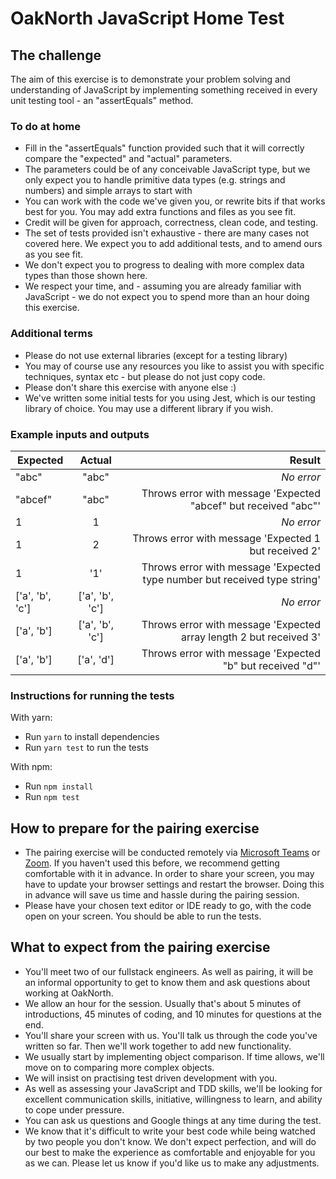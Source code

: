 # OakNorth JavaScript Home Test

## The challenge

The aim of this exercise is to demonstrate your problem solving and understanding of JavaScript by implementing something received in every unit testing tool - an "assertEquals" method.

### To do at home

- Fill in the "assertEquals" function provided such that it will correctly compare the "expected" and "actual" parameters.
- The parameters could be of any conceivable JavaScript type, but we only expect you to handle primitive data types (e.g. strings and numbers) and simple arrays to start with
- You can work with the code we've given you, or rewrite bits if that works best for you. You may add extra functions and files as you see fit.
- Credit will be given for approach, correctness, clean code, and testing.
- The set of tests provided isn't exhaustive - there are many cases not covered here. We expect you to add additional tests, and to amend ours as you see fit.
- We don't expect you to progress to dealing with more complex data types than those shown here.
- We respect your time, and - assuming you are already familiar with JavaScript - we do not expect you to spend more than an hour doing this exercise.

### Additional terms

- Please do not use external libraries (except for a testing library)
- You may of course use any resources you like to assist you with specific techniques, syntax etc - but please do not just copy code.
- Please don't share this exercise with anyone else :)
- We've written some initial tests for you using Jest, which is our testing library of choice. You may use a different library if you wish.

### Example inputs and outputs

| Expected        |     Actual      |                                                                    Result |
| --------------- | :-------------: | ------------------------------------------------------------------------: |
| "abc"           |      "abc"      |                                                                _No error_ |
| "abcef"         |      "abc"      |           Throws error with message 'Expected "abcef" but received "abc"' |
| 1               |        1        |                                                                _No error_ |
| 1               |        2        |                     Throws error with message 'Expected 1 but received 2' |
| 1               |       '1'       | Throws error with message 'Expected type number but received type string' |
| ['a', 'b', 'c'] | ['a', 'b', 'c'] |                                                                _No error_ |
| ['a', 'b']      | ['a', 'b', 'c'] |        Throws error with message 'Expected array length 2 but received 3' |
| ['a', 'b']      |   ['a', 'd']    |                 Throws error with message 'Expected "b" but received "d"' |

### Instructions for running the tests

With yarn:

- Run `yarn` to install dependencies
- Run `yarn test` to run the tests

With npm:

- Run `npm install`
- Run `npm test`

## How to prepare for the pairing exercise

- The pairing exercise will be conducted remotely via [Microsoft Teams](https://www.microsoft.com/en/microsoft-teams/group-chat-software) or [Zoom](https://zoom.us/). If you haven't used this before, we recommend getting comfortable with it in advance. In order to share your screen, you may have to update your browser settings and restart the browser. Doing this in advance will save us time and hassle during the pairing session.
- Please have your chosen text editor or IDE ready to go, with the code open on your screen. You should be able to run the tests.

## What to expect from the pairing exercise

- You'll meet two of our fullstack engineers. As well as pairing, it will be an informal opportunity to get to know them and ask questions about working at OakNorth.
- We allow an hour for the session. Usually that's about 5 minutes of introductions, 45 minutes of coding, and 10 minutes for questions at the end.
- You'll share your screen with us. You'll talk us through the code you've written so far. Then we'll work together to add new functionality.
- We usually start by implementing object comparison. If time allows, we'll move on to comparing more complex objects.
- We will insist on practising test driven development with you.
- As well as assessing your JavaScript and TDD skills, we'll be looking for excellent communication skills, initiative, willingness to learn, and ability to cope under pressure.
- You can ask us questions and Google things at any time during the test.
- We know that it's difficult to write your best code while being watched by two people you don't know. We don't expect perfection, and will do our best to make the experience as comfortable and enjoyable for you as we can. Please let us know if you'd like us to make any adjustments.

